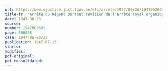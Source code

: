 ```yaml
---
url: https://www.ejustice.just.fgov.be/eli/arrete/1947/06/26/1947062601/justel
title-fr: "Arrêté du Régent portant révision de l'arrêté royal organique du Comité supérieur de contrôle"
date: 1947-06-26
source:
number: 1947062601
page: 888888
case: 1947-06-26/33
publication: 1947-07-13
starts:
modifies:
pdf-original:
pdf-consolidated:
---
```


